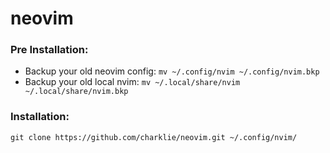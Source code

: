 # neovim

### Pre Installation:
- Backup your old neovim config: `mv ~/.config/nvim ~/.config/nvim.bkp`
- Backup your old local nvim: `mv ~/.local/share/nvim ~/.local/share/nvim.bkp`

### Installation:
`git clone https://github.com/charklie/neovim.git ~/.config/nvim/`
